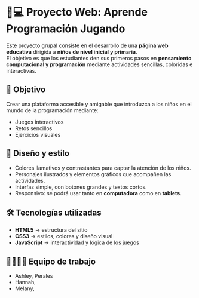 # 🧒💻 Proyecto Web: Aprende Programación Jugando

Este proyecto grupal consiste en el desarrollo de una **página web educativa** dirigida a **niños de nivel inicial y primaria**.  
El objetivo es que los estudiantes den sus primeros pasos en **pensamiento computacional y programación** mediante actividades sencillas, coloridas e interactivas.

## 🎯 Objetivo
Crear una plataforma accesible y amigable que introduzca a los niños en el mundo de la programación mediante:
- Juegos interactivos
- Retos sencillos
- Ejercicios visuales

## 🎨 Diseño y estilo

- Colores llamativos y contrastantes para captar la atención de los niños.  
- Personajes ilustrados y elementos gráficos que acompañen las actividades.  
- Interfaz simple, con botones grandes y textos cortos.  
- Responsivo: se podrá usar tanto en **computadora** como en **tablets**.  

## 🛠 Tecnologías utilizadas

- **HTML5** → estructura del sitio  
- **CSS3** → estilos, colores y diseño visual  
- **JavaScript** → interactividad y lógica de los juegos  


## 👨‍👩‍👧‍👦 Equipo de trabajo

- Ashley, Perales
- Hannah, 
- Melany, 
